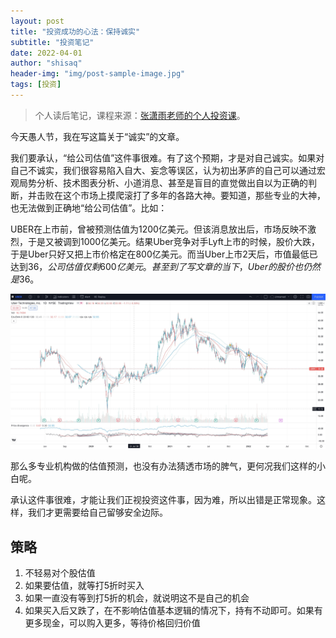 ```yaml
---
layout: post
title: "投资成功的心法：保持诚实"
subtitle: "投资笔记"
date: 2022-04-01
author: "shisaq"
header-img: "img/post-sample-image.jpg"
tags: [投资]
---
```


> 个人读后笔记，课程来源：[张潇雨老师的个人投资课](https://www.igetget.com/course/张潇雨·个人投资课?param=XDGhXPc6fL6&token=YPZNRwQ0qL1MVEpfwzK3lmz4kgWEnx)。

今天愚人节，我在写这篇关于“诚实”的文章。

我们要承认，“给公司估值”这件事很难。有了这个预期，才是对自己诚实。如果对自己不诚实，我们很容易陷入自大、妄念等误区，认为初出茅庐的自己可以通过宏观局势分析、技术图表分析、小道消息、甚至是盲目的直觉做出自以为正确的判断，并击败在这个市场上摸爬滚打了多年的各路大神。要知道，那些专业的大神，也无法做到正确地“给公司估值”。比如：

UBER在上市前，曾被预测估值为1200亿美元。但该消息放出后，市场反映不激烈，于是又被调到1000亿美元。结果Uber竞争对手Lyft上市的时候，股价大跌，于是Uber只好又把上市价格定在800亿美元。而当Uber上市2天后，市值最低已达到$36，公司估值仅剩600亿美元。甚至到了写文章的当下，Uber的股价也仍然是$36。

![Uber Stock](https://github.com/shisaq/images/blob/master/images/UBER.jpg?raw=true)

那么多专业机构做的估值预测，也没有办法猜透市场的脾气，更何况我们这样的小白呢。

承认这件事很难，才能让我们正视投资这件事，因为难，所以出错是正常现象。这样，我们才更需要给自己留够安全边际。

## 策略

1. 不轻易对个股估值
2. 如果要估值，就等打5折时买入
3. 如果一直没有等到打5折的机会，就说明这不是自己的机会
4. 如果买入后又跌了，在不影响估值基本逻辑的情况下，持有不动即可。如果有更多现金，可以购入更多，等待价格回归价值